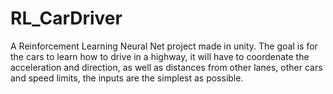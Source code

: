 # RL_CarDriver
A Reinforcement Learning Neural Net project made in unity. 
The goal is for the cars to learn how to drive in a highway, it will have to coordenate the acceleration and direction, as well as distances from other lanes, other cars and speed limits, the inputs are the simplest as possible. 
